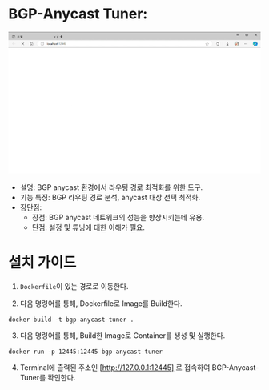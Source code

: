 # **BGP-Anycast Tuner**:
![exec.gif](./img/exec.gif)
   - 설명: BGP anycast 환경에서 라우팅 경로 최적화를 위한 도구.
   - 기능 특징: BGP 라우팅 경로 분석, anycast 대상 선택 최적화.
   - 장단점:
     - 장점: BGP anycast 네트워크의 성능을 향상시키는데 유용.
     - 단점: 설정 및 튜닝에 대한 이해가 필요.
# **설치 가이드**
1. `Dockerfile`이 있는 경로로 이동한다.

2. 다음 명령어를 통해, Dockerfile로 Image를 Build한다.
```
docker build -t bgp-anycast-tuner .
```

3. 다음 명령어를 통해, Build한 Image로 Container를 생성 및 실행한다.
```
docker run -p 12445:12445 bgp-anycast-tuner
```

4. Terminal에 출력된 주소인 [http://127.0.0.1:12445] 로 접속하여 BGP-Anycast-Tuner를 확인한다.